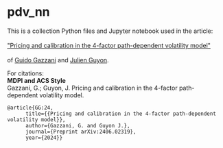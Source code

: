 # pdv_nn

This is a collection Python files and Jupyter notebook used in the article:<br><br> <a href="https://arxiv.org/abs/2406.02319">
"Pricing and calibration in the 4-factor path-dependent volatility model"</a> <br><br>
of <a href ="https://homepage.univie.ac.at/guido.gazzani/">Guido Gazzani</a> and <a href ="https://cermics.enpc.fr/~guyon/">Julien Guyon</a>.


For citations:\
**MDPI and ACS Style**\
Gazzani, G.; Guyon, J. Pricing and calibration in the 4-factor path-dependent volatility model.
```
@article{GG:24,
      title={{Pricing and calibration in the 4-factor path-dependent volatility model}}, 
      author={Gazzani, G. and Guyon J.},
      journal={Preprint arXiv:2406.02319},
      year={2024}}
```
